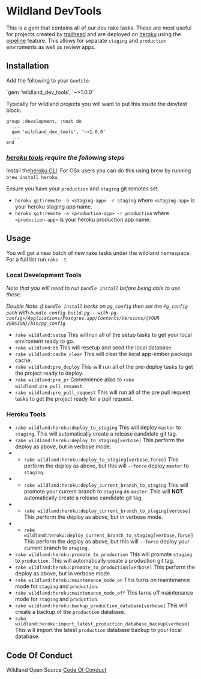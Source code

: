 # Wildland DevTools
This is a gem that contains all of our dev rake tasks.
These are most useful for projects created by [trailhead](https://github.com/wildland/trailhead) and are deployed on [heroku](https://www.heroku.com/home) using the [pipeline](https://devcenter.heroku.com/articles/pipelines) feature. This allows for separate `staging` and `production` enviroments as well as review apps.

## Installation

Add the following to your `Gemfile`:

`gem 'wildland_dev_tools', '~>1.0.0'

Typically for wildland projects you will want to put this inside the dev/test block:
```
group :development, :test do
  ...
  gem 'wildland_dev_tools', '~>1.0.0'
  ...
end
```

### *[heroku tools](https://github.com/wildland/wildland_dev_tools#heroku-tools) require the following steps*

Install the[heroku CLI](https://devcenter.heroku.com/articles/heroku-cli). 
For OSx users you can do this using brew by running `brew install heroku`.

Ensure you have your `production` and `staging` git remotes set.
- `heroku git:remote -a <staging-app> -r staging` where `<staging-app>` is your heroku staging app name.
- `heroku git:remote -a <production-app> -r production` where `<production-app>` is your heroku production app name.


## Usage
You will get a new batch of new rake tasks under the wildland namespace. For a full list run `rake -T`.

### Local Development Tools
*Note that you will need to run `bundle install` before being able to use these.*

*Double Note: if `bundle install` borks on `pg_config` then set the `Pg_config path` with `bundle config build.pg --with-pg-config=/Applications/Postgres.app/Contents/Versions/{YOUR VERSION}/bin/pg_config`*

- `rake wildland:setup` This will run all of the setup tasks to get your local enviroment ready to go.
- `rake wildland:db` This will resetup and seed the local database.
- `rake wildland:cache_clear` This will clear the local app-ember package cache.
- `rake wildland:pre_deploy` This will run all of the pre-deploy tasks to get the project ready to deploy.
- `rake wildland:pre_pr` Convenience alias to `rake wildland:pre_pull_request`.
- `rake wildland:pre_pull_request` This will run all of the pre pull request tasks to get the project ready for a pull request.

### Heroku Tools
- `rake wildland:heroku:deploy_to_staging` This will deploy `master` to `staging`. This will automatically create a release candidate git tag.
- `rake wildland:heroku:deploy_to_staging[verbose]` This perform the deploy as above, but in verbose mode.
- - `rake wildland:heroku:deploy_to_staging[verbose,force]` This perform the deploy as above, but this will `--force` deploy `master` to `staging`.
- - `rake wildland:heroku:deploy_current_branch_to_staging` This will promote your current branch to `staging` as `master`. This will **NOT** automatically create a release candidate git tag.
- - `rake wildland:heroku:deploy_current_branch_to_staging[verbose]` This perform the deploy as above, but in verbose mode.
- - `rake wildland:heroku:deploy_current_branch_to_staging[verbose,force]` This perform the deploy as above, but this will `--force` deploy your current branch to `staging`.
- `rake wildland:heroku:promote_to_production` This will promote `staging` to `production`. This will automatically create a production git tag.
- `rake wildland:heroku:promote_to_production[verbose]` This perform the deploy as above, but in verbose mode.
- `rake wildland:heroku:maintenance_mode_on` This turns on maintenance mode for `staging` and `production`.
- `rake wildland:heroku:maintenance_mode_off` This turns off maintenance mode for `staging` and `production`.
- `rake wildland:heroku:backup_production_database[verbose]` This will create a backup of the `production` database.
- `rake wildland:heroku:import_latest_production_database_backup[verbose]` This will import the latest `production` database backup to your local database.


## Code Of Conduct
Wildland Open Source [Code Of Conduct](https://github.com/wildland/code-of-conduct)
